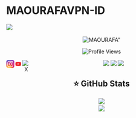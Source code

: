 # MAOURAFAVPN-ID

<img src="https://media.giphy.com/media/hvRJCLFzcasrR4ia7z/giphy.gif" width=30 />
<br>
<div align="center">
<p align="center"> 
  <img src="https://img.shields.io/github/followers/maourafa?label=Follow Me!&style=social" alt=MAOURAFA" /> 
</p>

![Profile Views](https://hits.seeyoufarm.com/api/count/incr/badge.svg?url=https://github.com/maourafa/&title=Profile%20Views)


<a href="https://www.instagram.com/maourafa">
  <img align="left" alt="Instagram" width="21px" src="https://raw.githubusercontent.com/github/explore/06c46459e7947c8a25f72798af696d66e202ac39/topics/instagram/instagram.png" />
</a>


<a href="https://youtube.com/@maourafa">
  <img align="left" alt="Youtube" width="21px" src="https://raw.githubusercontent.com/edent/SuperTinyIcons/e94212a487d744cb75e75241cb93716836b2d1e2/images/svg/youtube.svg" />
</a>
<a href="https://x.com/aadmoa">
  <img align="left" alt="X" width="21px" src="https://avatars.githubusercontent.com/u/50278?s=200&v=4" />
</a>

  
<p align="center">
  <img src="https://forthebadge.com/images/badges/powered-by-oxygen.svg">
  <img src="https://forthebadge.com/images/badges/built-with-love.svg">
  <img src="https://forthebadge.com/images/badges/approved-by-my-mom.svg">
  <br>
</p>

##
## ⭐ GitHub Stats

![](https://github-readme-stats.vercel.app/api?username=maourafa&theme=github_dark&hide_border=false&include_all_commits=false&count_private=false)<br/>
![](https://github-readme-stats.vercel.app/api/top-langs/?username=maourafa&theme=github_dark&hide_progress=true)
</div>
